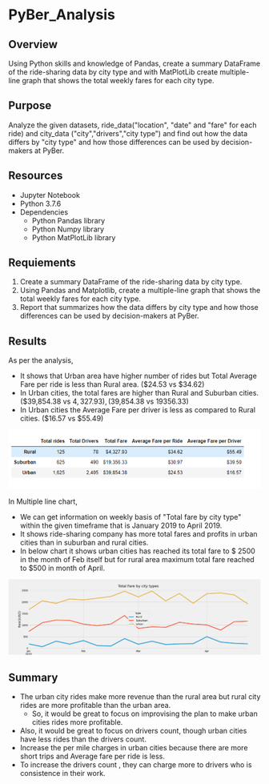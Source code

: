 # PyBer_Analysis

## Overview
Using Python skills and knowledge of Pandas, create a summary DataFrame of the ride-sharing data by city type and with MatPlotLib create multiple-line graph that shows the total weekly fares for each city type. 

## Purpose
Analyze the given datasets, ride_data("location", "date" and "fare" for each ride) and city_data ("city","drivers","city type") and find out how the data differs by "city type" and how those differences can be used by decision-makers at PyBer.

## Resources
  - Jupyter Notebook
  - Python 3.7.6
  - Dependencies
      - Python Pandas library
      - Python Numpy library
      - Python MatPlotLib library

## Requiements

1. Create a summary DataFrame of the ride-sharing data by city type. 
2. Using Pandas and Matplotlib, create a multiple-line graph that shows the total weekly fares for each city type.
3. Report that summarizes how the data differs by city type and how those differences can be used by decision-makers at PyBer.

## Results
<p>

As per the analysis,
- It shows that Urban area have higher number of rides but Total Average Fare per ride is less than Rural area. ($24.53 vs $34.62)
- In Urban cities, the total fares are higher than Rural and Suburban cities. ($39,854.38 vs $4,327.93) ,($39,854.38 vs 19356.33)
- In Urban cities the Average Fare per driver is less as compared to Rural cities. ($16.57 vs $55.49)


</P>


  <p><img src="Resources/PyBer_summary_df.png", width=700>
    </p>
  
  
  
In Multiple line chart,
 - We can get information on weekly basis of "Total fare by city type" within the given timeframe that is January 2019 to April 2019.
 - It shows ride-sharing company has more total fares and profits in urban cities than in suburban and rural cities.
 - In below chart it shows urban cities has reached its  total fare to $ 2500 in the month of Feb itself but for rural area maximum total fare reached to $500 in month of April. 



<p><img src="Analysis/PyBer_fare_summary.png", width=1000>
    </p>  


## Summary

- The urban city rides make more revenue than the rural area but rural city rides are more profitable than the urban area.
  - So, it would be great to focus on improvising the plan to make urban cities rides more profitable.
- Also, it would be great to focus on drivers count, though urban cities have less rides than the drivers count. 
- Increase the per mile charges in urban cities because there are more short trips and Average fare per ride is less.
- To increase the drivers count , they can charge more to drivers who is consistence in their work. 

 
